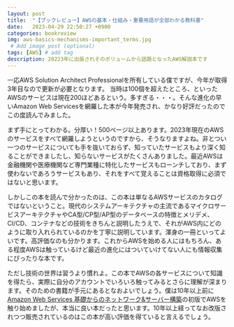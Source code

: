 ```yaml
---
layout: post
title:  "【ブックレビュー】AWSの基本・仕組み・重要用語が全部わかる教科書"
date:   2023-04-29 22:50:27 +0900
categories: bookreview
img: aws-basics-mechanisms-important_terms.jpg
 # Add image post (optional)
tags: [AWS] # add tag
description: 20223年に出版されそのボリュームから話題となったAWS解説本です
---
```


一応AWS Solution Architect Professionalを所有している僕ですが、今年が取得3年目なので更新が必要となります。
当時は100個を超えたところ、といったAWSのサービスは現在200ほどあるという。多すぎる・・・。そんな進化の早いAmazon Web Servicesを網羅した本が今年発売され、かなり好評だったのでこの度読んでみました。

まず手にとってわかる。分厚い！500ページ以上あります。2023年現在のAWSのサービスをすべて網羅しようというのですから、そうなりますよね。非とつい一つのサービスについても手を抜いておらず、知っていたサービスもより深く知ることができましたし、知らないサービスがたくさんありました。最近AWSは金融機関や医療機関など専門業種に特化したサービスもローンチしており、まず使わないであろうサービスもあり、それをすべて覚えることは資格取得に必須ではないと思います。

しかしこの本を読んで分かったのは、この本は単なるAWSサービスのカタログではないということ。現代のシステムアーキテクチャの主流であるマイクロサービスアーキテクチャやCA型/CP型/AP型のデータベースの特徴とメリデメ、CI/CD、コンテナなどの技術をきちんと説明したうえで、それがAWS内にどのように取り入れられているのかを丁寧に説明しています。渾身の一冊といってよいです。高評価なのも分かります。これからAWSを始める人にはもちろん、ある程度AWSは触っているけど最近の進化にはついていけてない人にも情報収集にぴったりな本です。

ただし技術の世界は習うより慣れよ。この本でAWSの各サービスについて知識を得たら、実際に自分のアカウントでいろいろ触ってみるとさらに理解が深まります。そのための書籍が手元にあるとなおよいでしょう。僕は10年以上前に[Amazon Web Services 基礎からのネットワーク&サーバー構築](https://bookplus.nikkei.com/atcl/catalog/17/261530/)の初版でAWSを触り始めましたが、本当に良い本だったと思います。10年以上経ってなお改版されつつ販売されているのはこの本が高い評価を得ていると言えるでしょう。